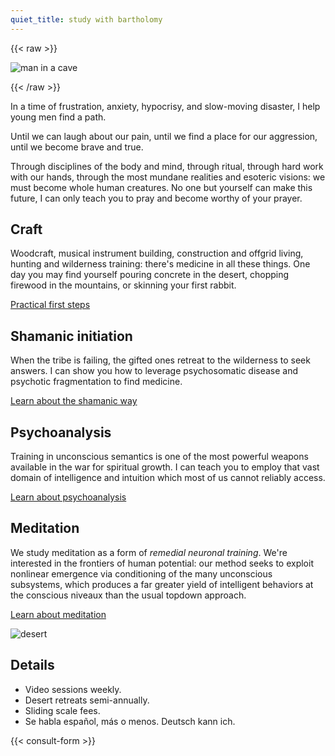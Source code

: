 ```yaml
---
quiet_title: study with bartholomy
---
```


<!-- HACK: file cannot begin with a shortcode; yaml or comment fixes it -->

{{< raw >}}

<img srcset="/covers/cavewash_420.jpg 420w,
              /covers/cavewash_720.jpg 720w"
sizes="(max-width: 425px) 100vw, 100vw"
src="/covers/cavewash_720.jpg" alt="man in a cave" />

{{< /raw >}}

In a time of frustration, anxiety, hypocrisy, and slow-moving disaster, I help young men find a path.

Until we can laugh about our pain, until we find a place for our aggression, until we become brave and true.

Through disciplines of the body and mind, through ritual, through hard work with our hands, through the most mundane realities and esoteric visions: we must become whole human creatures. No one but yourself can make this future, I can only teach you to pray and become worthy of your prayer.

## Craft

Woodcraft, musical instrument building, construction and offgrid living, hunting and wilderness training: there's medicine in all these things. One day you may find yourself pouring concrete in the desert, chopping firewood in the mountains, or skinning your first rabbit.

[Practical first steps](/posts/walking/)

## Shamanic initiation

When the tribe is failing, the gifted ones retreat to the wilderness to seek answers. I can show you how to leverage psychosomatic disease and psychotic fragmentation to find medicine.

[Learn about the shamanic way](/posts/three-pillars/)

## Psychoanalysis

Training in unconscious semantics is one of the most powerful weapons available in the war for spiritual growth. I can teach you to employ that vast domain of intelligence and intuition which most of us cannot reliably access.

[Learn about psychoanalysis](/posts/uncanny/)

## Meditation

We study meditation as a form of *remedial neuronal training*. We're interested in the frontiers of human potential: our method seeks to exploit nonlinear emergence via conditioning of the many unconscious subsystems, which produces a far greater yield of intelligent behaviors at the conscious niveaux than the usual topdown approach.

[Learn about meditation](/posts/why-meditate/)

![desert](/landscape.jpg)

## Details

* Video sessions weekly.
* Desert retreats semi-annually.
* Sliding scale fees.
* Se habla español, más o menos. Deutsch kann ich.

{{< consult-form >}}
